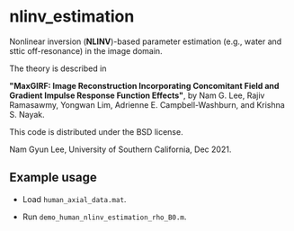 # nlinv_estimation
 
Nonlinear inversion (**NLINV**)-based parameter estimation (e.g., water and sttic off-resonance) in the image domain.

The theory is described in

**"MaxGIRF: Image Reconstruction Incorporating Concomitant
Field and Gradient Impulse Response Function Effects"**, by Nam G. Lee, Rajiv Ramasawmy, Yongwan Lim, Adrienne E. Campbell-Washburn, and Krishna S. Nayak.

This code is distributed under the BSD license.

Nam Gyun Lee, University of Southern California, Dec 2021.

## Example usage
   
   * Load `human_axial_data.mat`.
   
   * Run `demo_human_nlinv_estimation_rho_B0.m`.

